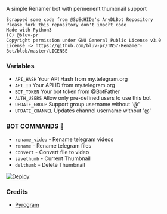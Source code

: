 A simple Renamer bot with permenent thumbnail support

```
Scrapped some code from @SpEcHIDe's AnyDLBot Repository
Please fork this repository don't import code
Made with Python3
(C) @bluv-pr
Copyright permission under GNU General Public License v3.0
License -> https://github.com/bluv-pr/TN57-Renamer-Bot/blob/master/LICENSE
```

### Variables

* `API_HASH` Your API Hash from my.telegram.org
* `API_ID` Your API ID from my.telegram.org
* `BOT_TOKEN` Your bot token from @BotFather
* `AUTH_USERS` Allow only pre-defined users to use this bot
* `UPDATE_GROUP` Support group username without '@' 
* `UPDATE_CHANNEL` Updates channel username without '@'

### BOT COMMANDS 🤖

* `rename_video` - Rename telegram videos
* `rename` -  Rename telegram files
* `convert` - Convert file to video
* `savethumb` - Current Thumbnail
* `delthumb` - Delete Thumbnail



[![Deploy](https://www.herokucdn.com/deploy/button.svg)](https://www.heroku.com/deploy?template=https://github.com/prosa782/TN57-Renamer-Bot)

### Credits

* [Pyrogram](https://github.com/pyrogram/pyrogram)

